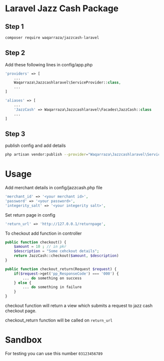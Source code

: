 # Laravel Jazz Cash Package

## Step 1

```bash
composer require waqarraza/jazzcash-laravel
```

## Step 2

Add these following lines in config/app.php

```php
'providers' => [
    ...
    Waqarraza\Jazzcashlaravel\ServiceProvider::class,
    ...
]

'aliases' => [
    ...
    'JazzCash' => Waqarraza\Jazzcashlaravel\Facades\JazzCash::class
    ...
]
```

## Step 3

publish config and add details

```bash
php artisan vendor:publish --provider="Waqarraza\Jazzcashlaravel\ServiceProvider"
```

# Usage

Add merchant details in config/jazzcash.php file

```php
'merchant_id' => '<your merchant id>',
'password' => '<your password>',
'integerity_salt' => '<your integerity salt>',
```

Set return page in config

```php
'return_url' => 'http://127.0.0.1/returnpage',
```

To checkout add function in controller

```php
public function checkout() {
    $amount = 10 ; // in pkr
    $description = "Some cehckout details";
    return JazzCash::checkout($amount, $description)
}

public function checkout_return(Request $request) {
    if($request->get('pp_ResponseCode') === '000') {
        ... do something on success
    } else {
        ... do something in failure
    }
}

```

checkout function will return a view which submits a request to jazz cash checkout page.

checkout_return function will be called on `return_url`

# Sandbox

For testing you can use this number `03123456789`
